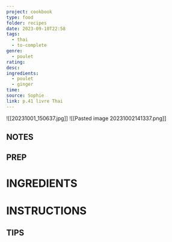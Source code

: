 ```yaml
---
project: cookbook
type: food
folder: recipes
date: 2023-09-10T22:58
tags:
  - thai
  - to-complete
genre:
  - poulet
rating: 
desc: 
ingredients:
  - poulet
  - ginger
time: 
source: Sophie
link: p.41 livre Thai
---
```

![[20231001_150637.jpg]]
![[Pasted image 20231002141337.png]]

## NOTES




## PREP


# INGREDIENTS


# INSTRUCTIONS


## TIPS



